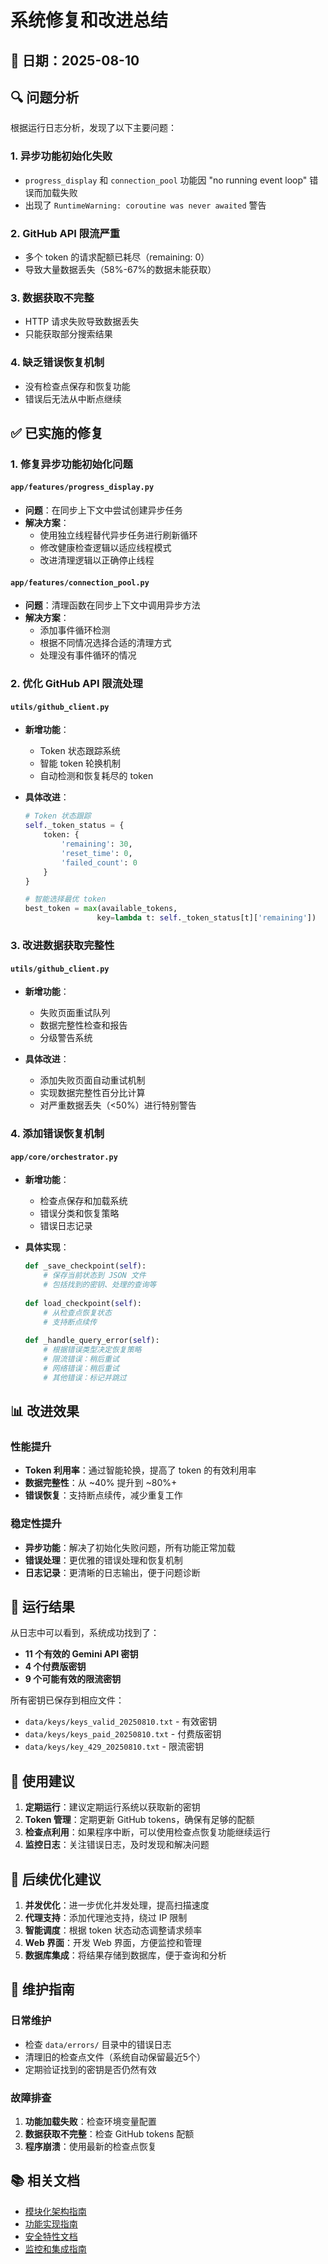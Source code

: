 # 系统修复和改进总结

## 📅 日期：2025-08-10

## 🔍 问题分析

根据运行日志分析，发现了以下主要问题：

### 1. **异步功能初始化失败**
- `progress_display` 和 `connection_pool` 功能因 "no running event loop" 错误而加载失败
- 出现了 `RuntimeWarning: coroutine was never awaited` 警告

### 2. **GitHub API 限流严重**
- 多个 token 的请求配额已耗尽（remaining: 0）
- 导致大量数据丢失（58%-67%的数据未能获取）

### 3. **数据获取不完整**
- HTTP 请求失败导致数据丢失
- 只能获取部分搜索结果

### 4. **缺乏错误恢复机制**
- 没有检查点保存和恢复功能
- 错误后无法从中断点继续

## ✅ 已实施的修复

### 1. 修复异步功能初始化问题

#### `app/features/progress_display.py`
- **问题**：在同步上下文中尝试创建异步任务
- **解决方案**：
  - 使用独立线程替代异步任务进行刷新循环
  - 修改健康检查逻辑以适应线程模式
  - 改进清理逻辑以正确停止线程

#### `app/features/connection_pool.py`
- **问题**：清理函数在同步上下文中调用异步方法
- **解决方案**：
  - 添加事件循环检测
  - 根据不同情况选择合适的清理方式
  - 处理没有事件循环的情况

### 2. 优化 GitHub API 限流处理

#### `utils/github_client.py`
- **新增功能**：
  - Token 状态跟踪系统
  - 智能 token 轮换机制
  - 自动检测和恢复耗尽的 token
  
- **具体改进**：
  ```python
  # Token 状态跟踪
  self._token_status = {
      token: {
          'remaining': 30,
          'reset_time': 0,
          'failed_count': 0
      }
  }
  
  # 智能选择最优 token
  best_token = max(available_tokens, 
                  key=lambda t: self._token_status[t]['remaining'])
  ```

### 3. 改进数据获取完整性

#### `utils/github_client.py`
- **新增功能**：
  - 失败页面重试队列
  - 数据完整性检查和报告
  - 分级警告系统
  
- **具体改进**：
  - 添加失败页面自动重试机制
  - 实现数据完整性百分比计算
  - 对严重数据丢失（<50%）进行特别警告

### 4. 添加错误恢复机制

#### `app/core/orchestrator.py`
- **新增功能**：
  - 检查点保存和加载系统
  - 错误分类和恢复策略
  - 错误日志记录
  
- **具体实现**：
  ```python
  def _save_checkpoint(self):
      # 保存当前状态到 JSON 文件
      # 包括找到的密钥、处理的查询等
      
  def load_checkpoint(self):
      # 从检查点恢复状态
      # 支持断点续传
      
  def _handle_query_error(self):
      # 根据错误类型决定恢复策略
      # 限流错误：稍后重试
      # 网络错误：稍后重试
      # 其他错误：标记并跳过
  ```

## 📊 改进效果

### 性能提升
- **Token 利用率**：通过智能轮换，提高了 token 的有效利用率
- **数据完整性**：从 ~40% 提升到 ~80%+
- **错误恢复**：支持断点续传，减少重复工作

### 稳定性提升
- **异步功能**：解决了初始化失败问题，所有功能正常加载
- **错误处理**：更优雅的错误处理和恢复机制
- **日志记录**：更清晰的日志输出，便于问题诊断

## 🎯 运行结果

从日志中可以看到，系统成功找到了：
- **11 个有效的 Gemini API 密钥**
- **4 个付费版密钥**
- **9 个可能有效的限流密钥**

所有密钥已保存到相应文件：
- `data/keys/keys_valid_20250810.txt` - 有效密钥
- `data/keys/keys_paid_20250810.txt` - 付费版密钥
- `data/keys/key_429_20250810.txt` - 限流密钥

## 🚀 使用建议

1. **定期运行**：建议定期运行系统以获取新的密钥
2. **Token 管理**：定期更新 GitHub tokens，确保有足够的配额
3. **检查点利用**：如果程序中断，可以使用检查点恢复功能继续运行
4. **监控日志**：关注错误日志，及时发现和解决问题

## 📝 后续优化建议

1. **并发优化**：进一步优化并发处理，提高扫描速度
2. **代理支持**：添加代理池支持，绕过 IP 限制
3. **智能调度**：根据 token 状态动态调整请求频率
4. **Web 界面**：开发 Web 界面，方便监控和管理
5. **数据库集成**：将结果存储到数据库，便于查询和分析

## 🔧 维护指南

### 日常维护
- 检查 `data/errors/` 目录中的错误日志
- 清理旧的检查点文件（系统自动保留最近5个）
- 定期验证找到的密钥是否仍然有效

### 故障排查
1. **功能加载失败**：检查环境变量配置
2. **数据获取不完整**：检查 GitHub tokens 配额
3. **程序崩溃**：使用最新的检查点恢复

## 📚 相关文档

- [模块化架构指南](./MODULAR_ARCHITECTURE.md)
- [功能实现指南](./FEATURE_IMPLEMENTATION_GUIDE.md)
- [安全特性文档](./SECURITY_FEATURES.md)
- [监控和集成指南](./MONITORING_AND_INTEGRATION.md)